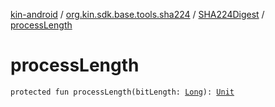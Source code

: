 [kin-android](../../index.md) / [org.kin.sdk.base.tools.sha224](../index.md) / [SHA224Digest](index.md) / [processLength](./process-length.md)

# processLength

`protected fun processLength(bitLength: `[`Long`](https://kotlinlang.org/api/latest/jvm/stdlib/kotlin/-long/index.html)`): `[`Unit`](https://kotlinlang.org/api/latest/jvm/stdlib/kotlin/-unit/index.html)